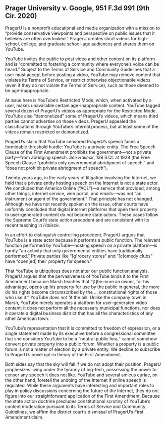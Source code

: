 ## Prager University v. Google, 951 F.3d 991 (9th Cir. 2020)

PragerU is a nonprofit educational and media organization with a mission to “provide conservative viewpoints and perspective on public issues that it believes are often overlooked.” PragerU creates short videos for high-school, college, and graduate school-age audiences and shares them on YouTube.

YouTube invites the public to post video and other content on its platform and is “committed to fostering a community where everyone’s voice can be heard.” Subject to the Terms of Service and Community Guidelines that a user must accept before posting a video, YouTube may remove content that violates its Terms of Service, or restrict otherwise objectionable videos (even if they do not violate the Terms of Service), such as those deemed to be age-inappropriate.

At issue here is YouTube’s Restricted Mode, which, when activated by a user, makes unavailable certain age-inappropriate content. YouTube tagged several dozen of PragerU’s videos as appropriate for the Restricted Mode. YouTube also “demonetized” some of PragerU’s videos, which means third parties cannot advertise on those videos. PragerU appealed the classifications through YouTube’s internal process, but at least some of the videos remain restricted or demonetized.

PragerU’s claim that YouTube censored PragerU’s speech faces a formidable threshold hurdle: YouTube is a private entity. The Free Speech Clause of the First Amendment prohibits the government—not a private party—from abridging speech. _See Halleck_, 139 S.Ct. at 1928 (the Free Speech Clause “prohibits only governmental abridgment of speech,” and “does not prohibit private abridgment of speech”).

Twenty years ago, in the early years of litigation involving the Internet, we held that a private entity hosting speech on the Internet is not a state actor. We concluded that America Online (“AOL”)—a service that provided, among other things, internet service, web portal, and emails—was not “an instrument or agent of the government.” That principle has not changed. Although we have not recently spoken on the issue, other courts have uniformly concluded that digital internet platforms that open their property to user-generated content do not become state actors. These cases follow the Supreme Court’s state action precedent and are consistent with its recent teaching in _Halleck_.

In an effort to distinguish controlling precedent, PragerU argues that YouTube is a state actor because it performs a public function. The relevant function performed by YouTube—hosting speech on a private platform—is hardly “an activity that only governmental entities have traditionally performed.” Private parties like “[g]rocery stores” and “[c]omedy clubs” have “open[ed] their property for speech.”

That YouTube is ubiquitous does not alter our public function analysis. PragerU argues that the pervasiveness of YouTube binds it to the First Amendment because Marsh teaches that “[t]he more an owner, for his advantage, opens up his property for use by the public in general, the more do his rights become circumscribed by the ... constitutional rights of those who use it.” YouTube does not fit the bill. Unlike the company town in Marsh, YouTube merely operates a platform for user-generated video content; it does not perform all the necessary municipal functions, nor does it operate a digital business district that has all the characteristics of any other American town.

YouTube’s representation that it is committed to freedom of expression, or a single statement made by its executive before a congressional committee that she considers YouTube to be a “neutral public fora,” cannot somehow convert private property into a public forum. Whether a property is a public forum is not a matter of election by a private entity. We decline to subscribe to PragerU’s novel opt-in theory of the First Amendment.

Both sides say that the sky will fall if we do not adopt their position. PragerU prophesizes living under the tyranny of big-tech, possessing the power to censor any speech it does not like. YouTube and several amicus curiae, on the other hand, foretell the undoing of the Internet if online speech is regulated. While these arguments have interesting and important roles to play in policy discussions concerning the future of the Internet, they do not figure into our straightforward application of the First Amendment. Because the state action doctrine precludes constitutional scrutiny of YouTube’s content moderation pursuant to its Terms of Service and Community Guidelines, we affirm the district court’s dismissal of PragerU’s First Amendment claim.
